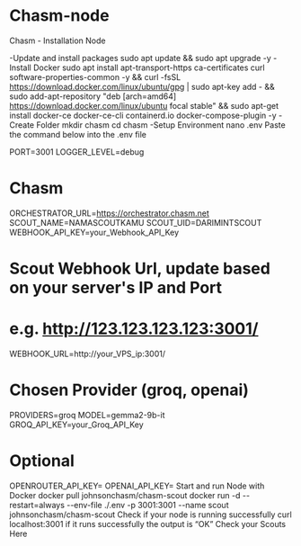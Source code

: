# Chasm-node
Chasm - Installation Node

-Update and install packages
sudo apt update && sudo apt upgrade -y
-Install Docker
sudo apt install apt-transport-https ca-certificates curl software-properties-common -y && curl -fsSL https://download.docker.com/linux/ubuntu/gpg | sudo apt-key add - && sudo add-apt-repository "deb [arch=amd64] https://download.docker.com/linux/ubuntu focal stable" && sudo apt-get install docker-ce docker-ce-cli containerd.io docker-compose-plugin -y
-Create Folder
mkdir chasm
cd chasm
-Setup Environment
nano .env
Paste the command below into the .env file

PORT=3001
LOGGER_LEVEL=debug

# Chasm
ORCHESTRATOR_URL=https://orchestrator.chasm.net
SCOUT_NAME=NAMASCOUTKAMU
SCOUT_UID=DARIMINTSCOUT
WEBHOOK_API_KEY=your_Webhook_API_Key
# Scout Webhook Url, update based on your server's IP and Port
# e.g. http://123.123.123.123:3001/
WEBHOOK_URL=http://your_VPS_ip:3001/

# Chosen Provider (groq, openai)
PROVIDERS=groq
MODEL=gemma2-9b-it
GROQ_API_KEY=your_Groq_API_Key

# Optional
OPENROUTER_API_KEY=
OPENAI_API_KEY=
Start and run Node with Docker
docker pull johnsonchasm/chasm-scout
docker run -d --restart=always --env-file ./.env -p 3001:3001 --name scout johnsonchasm/chasm-scout
Check if your node is running successfully
curl localhost:3001
if it runs successfully the output is “OK”
Check your Scouts Here